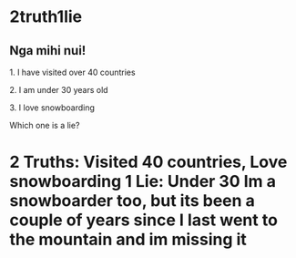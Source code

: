# 2truth1lie

## Nga mihi nui!
<p>1. I have visited over 40 countries</p>
<p>2. I am under 30 years old</p>
<p>3. I love snowboarding</p>
<p>Which one is a lie?</p>

<!-- CAtki19-2truths1lieGuess -->

2 Truths: Visited 40 countries, Love snowboarding
1 Lie: Under 30
Im a snowboarder too, but its been a couple of years since I last went to the mountain and im missing it
=======




<!-- Comments are done like this -->


